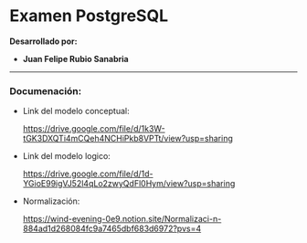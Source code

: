 # Examen PostgreSQL 

**Desarrollado por:**

- **Juan Felipe Rubio Sanabria**

***********************
### Documenación:

- Link del modelo conceptual:

    https://drive.google.com/file/d/1k3W-tGK3DXQTi4mCQeh4NCHiPkb8VPTt/view?usp=sharing

- Link del modelo logico:

    https://drive.google.com/file/d/1d-YGioE99igVJ52l4qLo2zwyQdFl0Hym/view?usp=sharing

- Normalización:

    https://wind-evening-0e9.notion.site/Normalizaci-n-884ad1d268084fc9a7465dbf683d6972?pvs=4